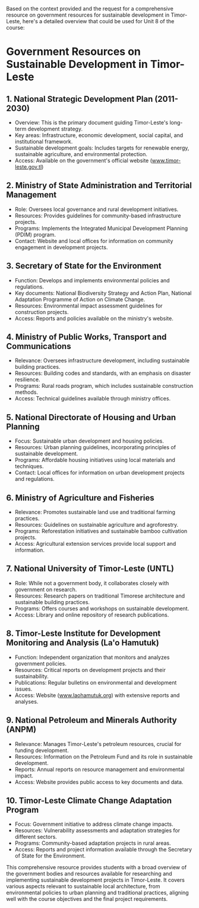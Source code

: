 Based on the context provided and the request for a comprehensive resource on government resources for sustainable development in Timor-Leste, here's a detailed overview that could be used for Unit 8 of the course:

# Government Resources on Sustainable Development in Timor-Leste

## 1. National Strategic Development Plan (2011-2030)

- Overview: This is the primary document guiding Timor-Leste's long-term development strategy.
- Key areas: Infrastructure, economic development, social capital, and institutional framework.
- Sustainable development goals: Includes targets for renewable energy, sustainable agriculture, and environmental protection.
- Access: Available on the government's official website (www.timor-leste.gov.tl)

## 2. Ministry of State Administration and Territorial Management

- Role: Oversees local governance and rural development initiatives.
- Resources: Provides guidelines for community-based infrastructure projects.
- Programs: Implements the Integrated Municipal Development Planning (PDIM) program.
- Contact: Website and local offices for information on community engagement in development projects.

## 3. Secretary of State for the Environment

- Function: Develops and implements environmental policies and regulations.
- Key documents: National Biodiversity Strategy and Action Plan, National Adaptation Programme of Action on Climate Change.
- Resources: Environmental impact assessment guidelines for construction projects.
- Access: Reports and policies available on the ministry's website.

## 4. Ministry of Public Works, Transport and Communications

- Relevance: Oversees infrastructure development, including sustainable building practices.
- Resources: Building codes and standards, with an emphasis on disaster resilience.
- Programs: Rural roads program, which includes sustainable construction methods.
- Access: Technical guidelines available through ministry offices.

## 5. National Directorate of Housing and Urban Planning

- Focus: Sustainable urban development and housing policies.
- Resources: Urban planning guidelines, incorporating principles of sustainable development.
- Programs: Affordable housing initiatives using local materials and techniques.
- Contact: Local offices for information on urban development projects and regulations.

## 6. Ministry of Agriculture and Fisheries

- Relevance: Promotes sustainable land use and traditional farming practices.
- Resources: Guidelines on sustainable agriculture and agroforestry.
- Programs: Reforestation initiatives and sustainable bamboo cultivation projects.
- Access: Agricultural extension services provide local support and information.

## 7. National University of Timor-Leste (UNTL)

- Role: While not a government body, it collaborates closely with government on research.
- Resources: Research papers on traditional Timorese architecture and sustainable building practices.
- Programs: Offers courses and workshops on sustainable development.
- Access: Library and online repository of research publications.

## 8. Timor-Leste Institute for Development Monitoring and Analysis (La'o Hamutuk)

- Function: Independent organization that monitors and analyzes government policies.
- Resources: Critical reports on development projects and their sustainability.
- Publications: Regular bulletins on environmental and development issues.
- Access: Website (www.laohamutuk.org) with extensive reports and analyses.

## 9. National Petroleum and Minerals Authority (ANPM)

- Relevance: Manages Timor-Leste's petroleum resources, crucial for funding development.
- Resources: Information on the Petroleum Fund and its role in sustainable development.
- Reports: Annual reports on resource management and environmental impact.
- Access: Website provides public access to key documents and data.

## 10. Timor-Leste Climate Change Adaptation Program

- Focus: Government initiative to address climate change impacts.
- Resources: Vulnerability assessments and adaptation strategies for different sectors.
- Programs: Community-based adaptation projects in rural areas.
- Access: Reports and project information available through the Secretary of State for the Environment.

This comprehensive resource provides students with a broad overview of the government bodies and resources available for researching and implementing sustainable development projects in Timor-Leste. It covers various aspects relevant to sustainable local architecture, from environmental policies to urban planning and traditional practices, aligning well with the course objectives and the final project requirements.